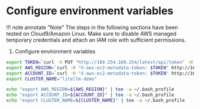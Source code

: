 # Configure environment variables

!!! note annotate "Note"
    The steps in the following sections have been tested on Cloud9/Amazon Linux. Make sure to disable AWS managed temporary credentials and attach an IAM role with sufficient permissions.

1. Configure environment variables

```sh
export TOKEN=`curl -X PUT "http://169.254.169.254/latest/api/token" -H "X-aws-ec2-metadata-token-ttl-seconds: 21600"`
export AWS_REGION=`curl -H "X-aws-ec2-metadata-token: $TOKEN" http://169.254.169.254/latest/meta-data/placement/region`
export ACCOUNT_ID=`curl -H "X-aws-ec2-metadata-token: $TOKEN" http://169.254.169.254/latest/meta-data/identity-credentials/ec2/info | jq -r '.AccountId'`
export CLUSTER_NAME="litellm-demo"

echo "export AWS_REGION=${AWS_REGION}" | tee -a ~/.bash_profile
echo "export ACCOUNT_ID=${ACCOUNT_ID}" | tee -a ~/.bash_profile
echo "export CLUSTER_NAME=${CLUSTER_NAME}" | tee -a ~/.bash_profile
```
